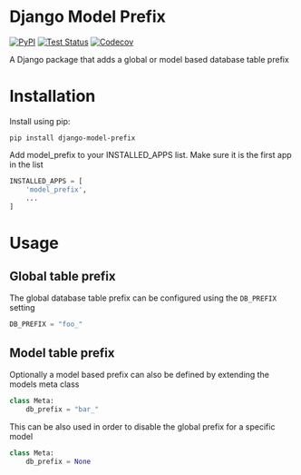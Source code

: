 # Django Model Prefix
[![PyPI](https://badge.fury.io/py/django-model-prefix.svg)](https://pypi.org/project/django-model-prefix/)
[![Test Status](https://github.com/anexia/django-model-prefix/actions/workflows/tests.yml/badge.svg?branch=main)](https://github.com/anexia/django-model-prefix/actions/workflows/tests.yml)
[![Codecov](https://codecov.io/gh/anexia/django-model-prefix/branch/main/graph/badge.svg)](https://codecov.io/gh/anexia/django-model-prefix)

A Django package that adds a global or model based database table prefix

# Installation

Install using pip:

```shell
pip install django-model-prefix
```

Add model_prefix to your INSTALLED_APPS list. Make sure it is the first app in the list

```python
INSTALLED_APPS = [
    'model_prefix',
    ...
]
```

# Usage

## Global table prefix

The global database table prefix can be configured using the `DB_PREFIX` setting

```python
DB_PREFIX = "foo_"
```

## Model table prefix

Optionally a model based prefix can also be defined by extending the models meta class

```python
class Meta:
    db_prefix = "bar_"
```

This can be also used in order to disable the global prefix for a specific model


```python
class Meta:
    db_prefix = None
```
